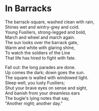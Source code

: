 # In Barracks

The barrack-square, washed clean with rain,  
Shines wet and wintry-grey and cold.  
Young Fusiliers, strong-legged and bold,  
March and wheel and march again.  
The sun looks over the barrack gate,  
Warm and white with glaring shine,  
To watch the soldiers of the Line  
That life has hired to fight with fate.  

Fall out: the long parades are done.  
Up comes the dark; down goes the sun.  
The square is walled with windowed light.  
Sleep well, you lusty Fusiliers;  
Shut your brave eyes on sense and sight,  
And banish from your dreamless ears  
The bugle's lying notes that say,  
"Another night; another day."  